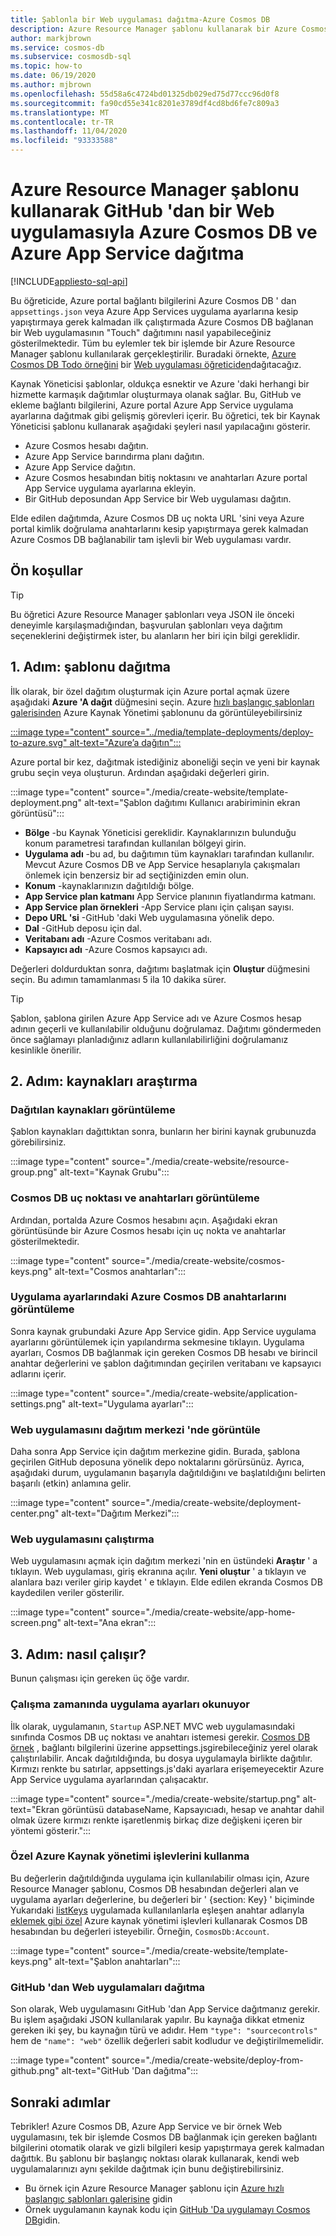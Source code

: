 ```yaml
---
title: Şablonla bir Web uygulaması dağıtma-Azure Cosmos DB
description: Azure Resource Manager şablonu kullanarak bir Azure Cosmos hesabını, Azure App Service Web Apps ve örnek bir Web uygulamasını dağıtmayı öğrenin.
author: markjbrown
ms.service: cosmos-db
ms.subservice: cosmosdb-sql
ms.topic: how-to
ms.date: 06/19/2020
ms.author: mjbrown
ms.openlocfilehash: 55d58a6c4724bd01325db029ed75d77ccc96d0f8
ms.sourcegitcommit: fa90cd55e341c8201e3789df4cd8bd6fe7c809a3
ms.translationtype: MT
ms.contentlocale: tr-TR
ms.lasthandoff: 11/04/2020
ms.locfileid: "93333588"
---
```

# <a name="deploy-azure-cosmos-db-and-azure-app-service-with-a-web-app-from-github-using-an-azure-resource-manager-template"></a>Azure Resource Manager şablonu kullanarak GitHub 'dan bir Web uygulamasıyla Azure Cosmos DB ve Azure App Service dağıtma
[!INCLUDE[appliesto-sql-api](includes/appliesto-sql-api.md)]

Bu öğreticide, Azure portal bağlantı bilgilerini Azure Cosmos DB ' dan `appsettings.json` veya Azure App Services uygulama ayarlarına kesip yapıştırmaya gerek kalmadan ilk çalıştırmada Azure Cosmos DB bağlanan bir Web uygulamasının "Touch" dağıtımını nasıl yapabileceğiniz gösterilmektedir. Tüm bu eylemler tek bir işlemde bir Azure Resource Manager şablonu kullanılarak gerçekleştirilir. Buradaki örnekte, [Azure Cosmos DB Todo örneğini](https://github.com/Azure-Samples/cosmos-dotnet-core-todo-app) bir [Web uygulaması öğreticiden](sql-api-dotnet-application.md)dağıtacağız.

Kaynak Yöneticisi şablonlar, oldukça esnektir ve Azure 'daki herhangi bir hizmette karmaşık dağıtımlar oluşturmaya olanak sağlar. Bu, GitHub ve ekleme bağlantı bilgilerini, Azure portal Azure App Service uygulama ayarlarına dağıtmak gibi gelişmiş görevleri içerir. Bu öğretici, tek bir Kaynak Yöneticisi şablonu kullanarak aşağıdaki şeyleri nasıl yapılacağını gösterir.

* Azure Cosmos hesabı dağıtın.
* Azure App Service barındırma planı dağıtın.
* Azure App Service dağıtın.
* Azure Cosmos hesabından bitiş noktasını ve anahtarları Azure portal App Service uygulama ayarlarına ekleyin.
* Bir GitHub deposundan App Service bir Web uygulaması dağıtın.

Elde edilen dağıtımda, Azure Cosmos DB uç nokta URL 'sini veya Azure portal kimlik doğrulama anahtarlarını kesip yapıştırmaya gerek kalmadan Azure Cosmos DB bağlanabilir tam işlevli bir Web uygulaması vardır.

## <a name="prerequisites"></a>Ön koşullar

> [!TIP]
> Bu öğretici Azure Resource Manager şablonları veya JSON ile önceki deneyimle karşılaşmadığından, başvurulan şablonları veya dağıtım seçeneklerini değiştirmek ister, bu alanların her biri için bilgi gereklidir.

## <a name="step-1-deploy-the-template"></a>1. Adım: şablonu dağıtma

İlk olarak, bir özel dağıtım oluşturmak için Azure portal açmak üzere aşağıdaki **Azure 'A dağıt** düğmesini seçin. Azure [hızlı başlangıç şablonları galerisinden](https://github.com/Azure/azure-quickstart-templates/tree/master/101-cosmosdb-webapp) Azure Kaynak Yönetimi şablonunu da görüntüleyebilirsiniz

[:::image type="content" source="../media/template-deployments/deploy-to-azure.svg" alt-text="Azure’a dağıtın":::](https://portal.azure.com/#create/Microsoft.Template/uri/https%3A%2F%2Fraw.githubusercontent.com%2FAzure%2Fazure-quickstart-templates%2Fmaster%2F101-cosmosdb-webapp%2Fazuredeploy.json)

Azure portal bir kez, dağıtmak istediğiniz aboneliği seçin ve yeni bir kaynak grubu seçin veya oluşturun. Ardından aşağıdaki değerleri girin.

:::image type="content" source="./media/create-website/template-deployment.png" alt-text="Şablon dağıtımı Kullanıcı arabiriminin ekran görüntüsü":::

* **Bölge** -bu Kaynak Yöneticisi gereklidir. Kaynaklarınızın bulunduğu konum parametresi tarafından kullanılan bölgeyi girin.
* **Uygulama adı** -bu ad, bu dağıtımın tüm kaynakları tarafından kullanılır. Mevcut Azure Cosmos DB ve App Service hesaplarıyla çakışmaları önlemek için benzersiz bir ad seçtiğinizden emin olun.
* **Konum** -kaynaklarınızın dağıtıldığı bölge.
* **App Service plan katmanı** App Service planının fiyatlandırma katmanı.
* **App Service plan örnekleri** -App Service planı için çalışan sayısı.
* **Depo URL 'si** -GitHub 'daki Web uygulamasına yönelik depo.
* **Dal** -GitHub deposu için dal.
* **Veritabanı adı** -Azure Cosmos veritabanı adı.
* **Kapsayıcı adı** -Azure Cosmos kapsayıcı adı.

Değerleri doldurduktan sonra, dağıtımı başlatmak için **Oluştur** düğmesini seçin. Bu adımın tamamlanması 5 ila 10 dakika sürer.

> [!TIP]
> Şablon, şablona girilen Azure App Service adı ve Azure Cosmos hesap adının geçerli ve kullanılabilir olduğunu doğrulamaz. Dağıtımı göndermeden önce sağlamayı planladığınız adların kullanılabilirliğini doğrulamanız kesinlikle önerilir.


## <a name="step-2-explore-the-resources"></a>2. Adım: kaynakları araştırma

### <a name="view-the-deployed-resources"></a>Dağıtılan kaynakları görüntüleme

Şablon kaynakları dağıttıktan sonra, bunların her birini kaynak grubunuzda görebilirsiniz.

:::image type="content" source="./media/create-website/resource-group.png" alt-text="Kaynak Grubu":::

### <a name="view-cosmos-db-endpoint-and-keys"></a>Cosmos DB uç noktası ve anahtarları görüntüleme

Ardından, portalda Azure Cosmos hesabını açın. Aşağıdaki ekran görüntüsünde bir Azure Cosmos hesabı için uç nokta ve anahtarlar gösterilmektedir.

:::image type="content" source="./media/create-website/cosmos-keys.png" alt-text="Cosmos anahtarları":::

### <a name="view-the-azure-cosmos-db-keys-in-application-settings"></a>Uygulama ayarlarındaki Azure Cosmos DB anahtarlarını görüntüleme

Sonra kaynak grubundaki Azure App Service gidin. App Service uygulama ayarlarını görüntülemek için yapılandırma sekmesine tıklayın. Uygulama ayarları, Cosmos DB bağlanmak için gereken Cosmos DB hesabı ve birincil anahtar değerlerini ve şablon dağıtımından geçirilen veritabanı ve kapsayıcı adlarını içerir.

:::image type="content" source="./media/create-website/application-settings.png" alt-text="Uygulama ayarları":::

### <a name="view-web-app-in-deployment-center"></a>Web uygulamasını dağıtım merkezi 'nde görüntüle

Daha sonra App Service için dağıtım merkezine gidin. Burada, şablona geçirilen GitHub deposuna yönelik depo noktalarını görürsünüz. Ayrıca, aşağıdaki durum, uygulamanın başarıyla dağıtıldığını ve başlatıldığını belirten başarılı (etkin) anlamına gelir.

:::image type="content" source="./media/create-website/deployment-center.png" alt-text="Dağıtım Merkezi":::

### <a name="run-the-web-application"></a>Web uygulamasını çalıştırma

Web uygulamasını açmak için dağıtım merkezi 'nin en üstündeki **Araştır** ' a tıklayın. Web uygulaması, giriş ekranına açılır. **Yeni oluştur** ' a tıklayın ve alanlara bazı veriler girip kaydet ' e tıklayın. Elde edilen ekranda Cosmos DB kaydedilen veriler gösterilir.

:::image type="content" source="./media/create-website/app-home-screen.png" alt-text="Ana ekran":::

## <a name="step-3-how-does-it-work"></a>3. Adım: nasıl çalışır?

Bunun çalışması için gereken üç öğe vardır.

### <a name="reading-app-settings-at-runtime"></a>Çalışma zamanında uygulama ayarları okunuyor

İlk olarak, uygulamanın, `Startup` ASP.NET MVC web uygulamasındaki sınıfında Cosmos DB uç noktası ve anahtarı istemesi gerekir. [Cosmos DB örnek](https://github.com/Azure-Samples/cosmos-dotnet-core-todo-app) , bağlantı bilgilerini üzerine appsettings.jsgirebileceğiniz yerel olarak çalıştırılabilir. Ancak dağıtıldığında, bu dosya uygulamayla birlikte dağıtılır. Kırmızı renkte bu satırlar, appsettings.js'daki ayarlara erişemeyecektir Azure App Service uygulama ayarlarından çalışacaktır.

:::image type="content" source="./media/create-website/startup.png" alt-text="Ekran görüntüsü databaseName, Kapsayıcıadı, hesap ve anahtar dahil olmak üzere kırmızı renkte işaretlenmiş birkaç dize değişkeni içeren bir yöntemi gösterir.":::

### <a name="using-special-azure-resource-management-functions"></a>Özel Azure Kaynak yönetimi işlevlerini kullanma

Bu değerlerin dağıtıldığında uygulama için kullanılabilir olması için, Azure Resource Manager şablonu, Cosmos DB hesabından değerleri alan ve uygulama ayarları değerlerine, bu değerleri bir ' {section: Key} ' biçiminde Yukarıdaki [listKeys](../azure-resource-manager/templates/template-functions-resource.md#listkeys) uygulamada kullanılanlarla eşleşen anahtar adlarıyla [eklemek gibi özel](../azure-resource-manager/templates/template-functions-resource.md#reference) Azure kaynak yönetimi işlevleri kullanarak Cosmos DB hesabından bu değerleri isteyebilir. Örneğin, `CosmosDb:Account`.

:::image type="content" source="./media/create-website/template-keys.png" alt-text="Şablon anahtarları":::

### <a name="deploying-web-apps-from-github"></a>GitHub 'dan Web uygulamaları dağıtma

Son olarak, Web uygulamasını GitHub 'dan App Service dağıtmanız gerekir. Bu işlem aşağıdaki JSON kullanılarak yapılır. Bu kaynağa dikkat etmeniz gereken iki şey, bu kaynağın türü ve adıdır. Hem `"type": "sourcecontrols"` hem de `"name": "web"` özellik değerleri sabit kodludur ve değiştirilmemelidir.

:::image type="content" source="./media/create-website/deploy-from-github.png" alt-text="GitHub 'Dan dağıtma":::

## <a name="next-steps"></a>Sonraki adımlar

Tebrikler! Azure Cosmos DB, Azure App Service ve bir örnek Web uygulamasını, tek bir işlemde Cosmos DB bağlanmak için gereken bağlantı bilgilerini otomatik olarak ve gizli bilgileri kesip yapıştırmaya gerek kalmadan dağıttık. Bu şablonu bir başlangıç noktası olarak kullanarak, kendi web uygulamalarınızı aynı şekilde dağıtmak için bunu değiştirebilirsiniz.

* Bu örnek için Azure Resource Manager şablonu için [Azure hızlı başlangıç şablonları galerisine](https://github.com/Azure/azure-quickstart-templates/tree/master/101-cosmosdb-webapp) gidin
* Örnek uygulamanın kaynak kodu için [GitHub 'Da uygulamayı Cosmos DB](https://github.com/Azure-Samples/cosmos-dotnet-core-todo-app)gidin.
